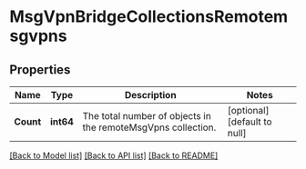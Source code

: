 # MsgVpnBridgeCollectionsRemotemsgvpns

## Properties
Name | Type | Description | Notes
------------ | ------------- | ------------- | -------------
**Count** | **int64** | The total number of objects in the remoteMsgVpns collection. | [optional] [default to null]

[[Back to Model list]](../README.md#documentation-for-models) [[Back to API list]](../README.md#documentation-for-api-endpoints) [[Back to README]](../README.md)

